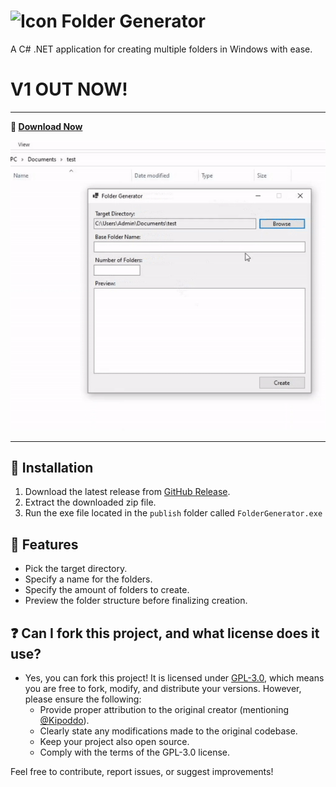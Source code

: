 # <img src="./Resources/app-ico.ico?raw=true" alt="Icon" width="24" height="24"> Folder Generator

A C# .NET application for creating multiple folders in Windows with ease.

# V1 OUT NOW!

---

**:floppy_disk: [Download Now](https://github.com/Kipoddo/folder-generator/releases/download/V1/publish.zip "Download")**

![Preview](./display.gif?raw=true "Folder Generator")

---
## 📩 Installation

1. Download the latest release from [GitHub Release](https://github.com/Kipoddo/folder-generator/releases/latest).
2. Extract the downloaded zip file.
3. Run the exe file located in the `publish` folder called `FolderGenerator.exe`

## 📒 Features
- Pick the target directory.
- Specify a name for the folders.
- Specify the amount of folders to create.
- Preview the folder structure before finalizing creation.

## ❓ Can I fork this project, and what license does it use?

- Yes, you can fork this project! It is licensed under [GPL-3.0](https://opensource.org/licenses/GPL-3.0), which means you are free to fork, modify, and distribute your versions. However, please ensure the following:
  - Provide proper attribution to the original creator (mentioning [@Kipoddo](https://github.com/Kipoddo)).
  - Clearly state any modifications made to the original codebase.
  - Keep your project also open source.
  - Comply with the terms of the GPL-3.0 license.

Feel free to contribute, report issues, or suggest improvements!
